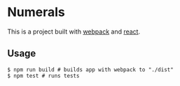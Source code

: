 # Numerals

This is a project built with [webpack] and [react].

## Usage

```shell
$ npm run build # builds app with webpack to "./dist"
$ npm test # runs tests
```

[webpack]: https://webpack.js.org
[react]: https://facebook.github.io/react/
